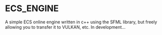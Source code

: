 # ECS_ENGINE
A simple ECS online engine written in c++ using the SFML library, but freely allowing you to transfer it to VULKAN, etc.
In development...
